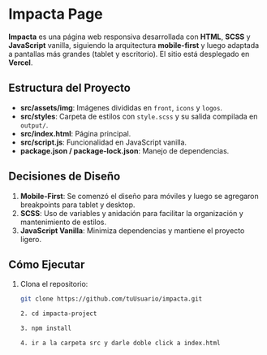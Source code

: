 
# Impacta Page

**Impacta** es una página web responsiva desarrollada con **HTML**, **SCSS** y **JavaScript** vanilla, siguiendo la arquitectura **mobile-first** y luego adaptada a pantallas más grandes (tablet y escritorio). El sitio está desplegado en **Vercel**.

## Estructura del Proyecto

- **src/assets/img**: Imágenes divididas en `front`, `icons` y `logos`.
- **src/styles**: Carpeta de estilos con `style.scss` y su salida compilada en `output/`.
- **src/index.html**: Página principal.
- **src/script.js**: Funcionalidad en JavaScript vanilla.
- **package.json / package-lock.json**: Manejo de dependencias.

## Decisiones de Diseño

1. **Mobile-First**: Se comenzó el diseño para móviles y luego se agregaron breakpoints para tablet y desktop.  
2. **SCSS**: Uso de variables y anidación para facilitar la organización y mantenimiento de estilos.  
3. **JavaScript Vanilla**: Minimiza dependencias y mantiene el proyecto ligero.

## Cómo Ejecutar

1. Clona el repositorio:
   ```bash
   git clone https://github.com/tuUsuario/impacta.git

   2. cd impacta-project

   3. npm install

   4. ir a la carpeta src y darle doble click a index.html



